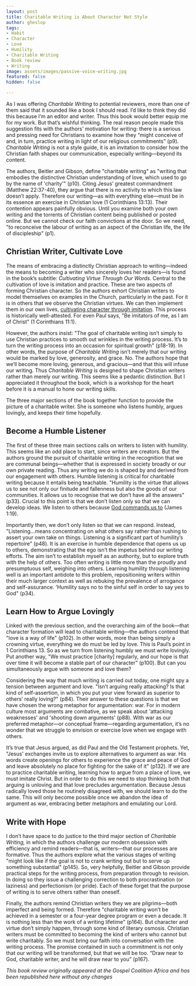 ```yaml
---
layout: post
title: Charitable Writing is About Character Not Style
author: gheslop
tags:
- Habit
- Character
- Love
- Humility
- Charitable Writing
- Book review
- Writing
image: assets/images/passive-voice-writing.jpg
featured: false
hidden: false

---
```

As I was offering _Charitable Writing_ to potential reviewers, more than one of them said that it sounded like a book I should read. I’d like to think they did this because I’m an editor and writer. Thus this book would better equip me for my work. But that’s wishful thinking. The real reason people made this suggestion fits with the authors’ motivation for writing: there is a serious and pressing need for Christians to examine how they “might conceive of and, in turn, practice writing in light of our religious commitments” (p9). _Charitable Writing_ is not a style guide, it is an invitation to consider how the Christian faith shapes our communication, especially writing—beyond its content.

The authors, Beitler and Gibson, define "charitable writing" as "writing that embodies the distinctive Christian understanding of love, which used to go by the name of 'charity'" (p10). Citing Jesus’ greatest commandment (Matthew 22:37-40), they argue that there is no activity to which this law doesn’t apply. Therefore our writing—as with everything else—must be in its essence an exercise in Christian love (1 Corinthians 13:13). Their contention appears painfully obvious. Until you examine both your own writing and the torrents of Christian content being published or posted online. But we cannot check our faith convictions at the door. So we need, "to reconceive the labour of writing as an aspect of the Christian life, the life of discipleship" (p1).

## Christian Writer, Cultivate Love

The means of embracing a distinctly Christian approach to writing—indeed the means to becoming a writer who sincerely loves her readers—is found in the book’s subtitle: _Cultivating Virtue Through Our Words_. Central to the cultivation of love is imitation and practice. These are two aspects of forming Christian character. So the authors exhort Christian writers to model themselves on examples in the Church, particularly in the past. For it is in others that we observe the Christian virtues. We can then implement them in our own lives, [cultivating character through imitation](https://www.youtube.com/watch?v=j8yobhDBLSQ). This process is historically well-attested. For even Paul says, "Be imitators of me, as I am of Christ" (1 Corinthians 11:1).

However, the authors insist: "The goal of charitable writing isn’t simply to use Christian practices to smooth out wrinkles in the writing process. It’s to turn the writing process into an occasion for spiritual growth" (p18-19). In other words, the purpose of _Charitable Writing_ isn’t merely that our writing would be marked by love, generosity, and grace. No. The authors hope that we’ll become more loving, generous, and gracious—and that this will infuse our writing. Thus _Charitable Writing_ is designed to shape Christian writers rather than merely our writing. This seems like a pedantic distinction. But I appreciated it throughout the book, which is a workshop for the heart before it is a manual to hone our writing skills.

The three major sections of the book together function to provide the picture of a charitable writer. She is someone who listens humbly, argues lovingly, and keeps their time hopefully.

## Become a Humble Listener

The first of these three main sections calls on writers to listen with humility. This seems like an odd place to start, since writers are creators. But the authors ground the pursuit of charitable writing in the recognition that we are communal beings—whether that is expressed in society broadly or our own private reading. Thus any writing we do is shaped by and derived from our engagement with others. Humble listening is critical for charitable writing because it entails being teachable. "Humility is the virtue that allows us to see not only our finitude and fallenness but also the goods of our communities. It allows us to recognise that we don’t have all the answers" (p33). Crucial to this point is that we don’t listen only so that we can develop ideas. We listen to others because [God commands us to](https://rekindle.co.za/content/2022-08-04-bad-advice "Bad Advice") (James 1:19).

Importantly then, we don’t only listen so that we can respond. Instead, "Listening…means concentrating on what others say rather than rushing to assert your own take on things. Listening is a significant part of humility’s repertoire" (p48). It is an exercise in humble dependence that opens us up to others, demonstrating that the ego isn’t the impetus behind our writing efforts. The aim isn’t to establish myself as an authority, but to explore truth with the help of others. Too often writing is little more than the proudly and presumptuous self, weighing into others. Learning humility through listening well is an important antidote to this problem, repositioning writers within their much larger context as well as rebuking the prevalence of arrogance and self-assurance. 'Humility says no to the sinful self in order to say yes to God" (p34).

## Learn How to Argue Lovingly

Linked with the previous section, and the overarching aim of the book—that character formation will lead to charitable writing—the authors contend that "love is a way of life" (p102). In other words, more than being simply a crowning virtue, everything we do must be led by love. This is Paul’s point in 1 Corinthians 13. So as we turn from listening humbly we must write lovingly. Put another way, "We must practice \[charity\] regularly, and our hope is that over time it will become a stable part of our character" (p100). But can you simultaneously argue with someone and love them?

Considering the way that much writing is carried out today, one might spy a tension between argument and love. "Isn’t arguing really attacking? Is that kind of self-assertion, in which you put your view forward as superior to others’ really loving?" (p84). Their answer to these questions is that we have chosen the wrong metaphor for argumentation: war. For in modern culture most arguments are combative, as we speak about 'attacking weaknesses' and 'shooting down arguments' (p88). With war as our preferred metaphor—or conceptual frame—regarding argumentation, it’s no wonder that we struggle to envision or exercise love when we engage with others.

It’s true that Jesus argued, as did Paul and the Old Testament prophets. Yet, "Jesus' exchanges invite us to explore alternatives to argument as war. His words create openings for others to experience the grace and peace of God and leave absolutely no place for fighting for the sake of it" (p132). If we are to practice charitable writing, learning how to argue from a place of love, we must imitate Christ. But in order to do this we need to stop thinking both that arguing is unloving and that love precludes argumentation. Because Jesus radically loved those he routinely disagreed with, we should learn to do the same. This will only become possible once we abandon the idea of argument as war, embracing better metaphors and emulating our Lord.

## Write with Hope

I don’t have space to do justice to the third major section of _Charitable Writing,_ in which the authors challenge our modern obsession with efficiency and remind readers—that is, writers—that our processes are formative. Thus the authors explore what the various stages of writing "might look like if the goal is not to crank writing out but to serve up something substantial" (p145). So, very helpfully, Beitler and Gibson provide practical steps for the writing process, from preparation through to revision. In doing so they issue a challenging correction to both procrastination (or laziness) and perfectionism (or pride). Each of these forget that the purpose of writing is to serve others rather than oneself.

Finally, the authors remind Christian writers they we are pilgrims—both imperfect and being formed. Therefore "charitable writing won’t be achieved in a semester or a four-year degree program or even a decade. It is nothing less than the work of a writing lifetime" (p164). But character and virtue don’t simply happen, through some kind of literary osmosis. Christian writers must be committed to becoming the kind of writers who cannot but write charitably. So we must bring our faith into conversation with the writing process. The promise contained in such a commitment is not only that our writing will be transformed, but that we will be too. “Draw near to God, charitable writer, and he will draw near to you” (p167).

_This book review originally appeared at the Gospel Coalition Africa and has been republished here without any changes_

<link rel="canonical" href="[https://africa.thegospelcoalition.org/reviews/charitable-writing-is-about-character-not-style/](https://africa.thegospelcoalition.org/reviews/charitable-writing-is-about-character-not-style/ "https://africa.thegospelcoalition.org/reviews/charitable-writing-is-about-character-not-style/")" />